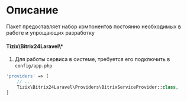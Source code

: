 # Описание

Пакет предоставляет набор компонентов постоянно необходимых в работе и упрощающих разработку

#### Tizix\Bitrix24Laravel\\*


1. Для работы сервиса в системе, требуется его подключить в `config/app.php`
```php
'providers' => [
    // ...
    Tizix\Bitrix24Laravel\Providers\BitrixServiceProvider::class,
]
